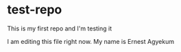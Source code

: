 # test-repo
This is my first repo and I'm testing it

I am editing this file right now.
My name is Ernest Agyekum

